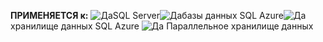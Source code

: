 <Token>**ПРИМЕНЯЕТСЯ к:** ![Да](media/yes.png)SQL Server![Да](media/yes.png)базы данных SQL Azure![Да](media/yes.png)хранилище данных SQL Azure ![Да](media/yes.png) Параллельное хранилище данных</Token>

